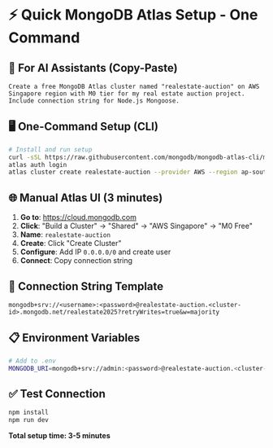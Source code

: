 # ⚡ Quick MongoDB Atlas Setup - One Command

## 🎯 **For AI Assistants (Copy-Paste)**

```
Create a free MongoDB Atlas cluster named "realestate-auction" on AWS Singapore region with M0 tier for my real estate auction project. Include connection string for Node.js Mongoose.
```

## 🖥️ **One-Command Setup (CLI)**

```bash
# Install and run setup
curl -sSL https://raw.githubusercontent.com/mongodb/mongodb-atlas-cli/main/installer/install.sh | bash
atlas auth login
atlas cluster create realestate-auction --provider AWS --region ap-southeast-1 --tier M0 --mdbVersion 6.0
```

## 🌐 **Manual Atlas UI (3 minutes)**

1. **Go to**: https://cloud.mongodb.com
2. **Click**: "Build a Cluster" → "Shared" → "AWS Singapore" → "M0 Free"
3. **Name**: `realestate-auction`
4. **Create**: Click "Create Cluster"
5. **Configure**: Add IP `0.0.0.0/0` and create user
6. **Connect**: Copy connection string

## 🔗 **Connection String Template**
```
mongodb+srv://<username>:<password>@realestate-auction.<cluster-id>.mongodb.net/realestate2025?retryWrites=true&w=majority
```

## 📋 **Environment Variables**
```bash
# Add to .env
MONGODB_URI=mongodb+srv://admin:<password>@realestate-auction.<cluster-id>.mongodb.net/realestate2025?retryWrites=true&w=majority
```

## ✅ **Test Connection**
```bash
npm install
npm run dev
```

**Total setup time: 3-5 minutes**
